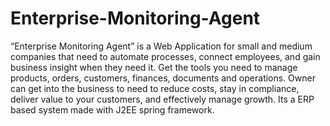 # Enterprise-Monitoring-Agent
“Enterprise Monitoring Agent” is a Web Application for small and medium companies that need to automate processes, connect employees, and gain business insight when they need it. Get the tools you need to manage products, orders, customers, finances, documents and operations. Owner can get into the business to need to reduce costs, stay in compliance, deliver value to your customers, and effectively manage growth. Its a ERP based system made with J2EE spring framework.
